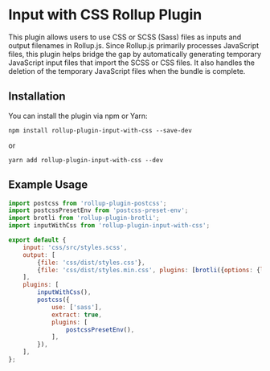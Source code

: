 # Input with CSS Rollup Plugin

This plugin allows users to use CSS or SCSS (Sass) files as inputs and output filenames in Rollup.js. Since Rollup.js primarily processes JavaScript files, this plugin helps bridge the gap by automatically generating temporary JavaScript input files that import the SCSS or CSS files. It also handles the deletion of the temporary JavaScript files when the bundle is complete.

## Installation

You can install the plugin via npm or Yarn:

```shell
npm install rollup-plugin-input-with-css --save-dev
```

or

```shell
yarn add rollup-plugin-input-with-css --dev
```

## Example Usage

```javascript
import postcss from 'rollup-plugin-postcss';
import postcssPresetEnv from 'postcss-preset-env';
import brotli from 'rollup-plugin-brotli';
import inputWithCss from 'rollup-plugin-input-with-css';

export default {
	input: 'css/src/styles.scss',
	output: [
		{file: 'css/dist/styles.css'},
		{file: 'css/dist/styles.min.css', plugins: [brotli({options: {level: 11}})]},
	],
	plugins: [
		inputWithCss(),
		postcss({
			use: ['sass'],
			extract: true,
			plugins: [
				postcssPresetEnv(),
			],
		}),
	],
};
```